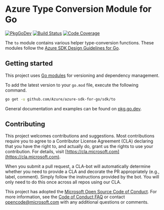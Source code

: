 # Azure Type Conversion Module for Go

[![PkgGoDev](https://pkg.go.dev/badge/github.com/Azure/azure-sdk-for-go/sdk/to)](https://pkg.go.dev/github.com/Azure/azure-sdk-for-go/sdk/to)
[![Build Status](https://dev.azure.com/azure-sdk/public/_apis/build/status/go/go%20-%20to%20-%20ci?branchName=master)](https://dev.azure.com/azure-sdk/public/_build/latest?definitionId=1845&branchName=master)
[![Code Coverage](https://img.shields.io/azure-devops/coverage/azure-sdk/public/1845/master)](https://img.shields.io/azure-devops/coverage/azure-sdk/public/1845/master)

The `to` module contains various helper type-conversion functions.
These modules follow the [Azure SDK Design Guidelines for Go](https://azure.github.io/azure-sdk/golang_introduction.html).

## Getting started

This project uses [Go modules](https://github.com/golang/go/wiki/Modules) for versioning and dependency management.

To add the latest version to your `go.mod` file, execute the following command.

```bash
go get -u github.com/Azure/azure-sdk-for-go/sdk/to
```

General documentation and examples can be found on [pkg.go.dev](https://pkg.go.dev/github.com/Azure/azure-sdk-for-go/sdk/to).

## Contributing
This project welcomes contributions and suggestions. Most contributions require
you to agree to a Contributor License Agreement (CLA) declaring that you have
the right to, and actually do, grant us the rights to use your contribution.
For details, visit [https://cla.microsoft.com](https://cla.microsoft.com).

When you submit a pull request, a CLA-bot will automatically determine whether
you need to provide a CLA and decorate the PR appropriately (e.g., label,
comment). Simply follow the instructions provided by the bot. You will only
need to do this once across all repos using our CLA.

This project has adopted the
[Microsoft Open Source Code of Conduct](https://opensource.microsoft.com/codeofconduct/).
For more information, see the
[Code of Conduct FAQ](https://opensource.microsoft.com/codeofconduct/faq/)
or contact [opencode@microsoft.com](mailto:opencode@microsoft.com) with any
additional questions or comments.
